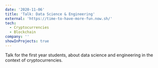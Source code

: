 ```yaml
---
date: '2020-11-06'
title: 'Talk: Data Science & Engineering'
external: 'https://time-to-have-more-fun.now.sh/'
tech:
  - Cryptocurrencies
  - Blockchain
company: ''
showInProjects: true
---
```


Talk for the first year students, about data science and engineering in the context of cryptocurrencies. 
